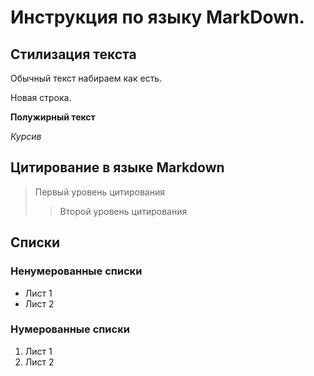 # Инструкция по языку MarkDown.

## Стилизация текста
Обычный текст набираем как есть.

Новая строка.

**Полужирный текст**

*Курсив*

## Цитирование в языке Markdown
> Первый уровень цитирования
>> Второй уровень цитирования

## Списки
### Ненумерованные списки
* Лист 1
* Лист 2

### Нумерованные списки
1. Лист 1
2. Лист 2

